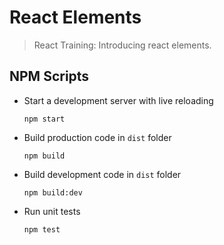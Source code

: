 # React Elements

> React Training: Introducing react elements.

## NPM Scripts

* Start a development server with live reloading

      npm start

* Build production code in ```dist``` folder

      npm build

* Build development code in ```dist``` folder

      npm build:dev

* Run unit tests

      npm test


